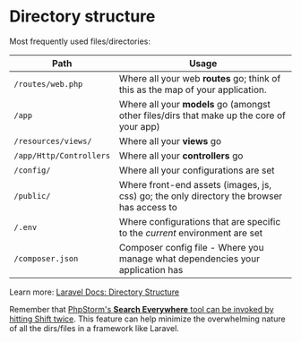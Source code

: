 # Directory structure
Most frequently used files/directories:

| Path  | Usage |
|---|---|
| `/routes/web.php`  | Where all your web **routes** go; think of this as the map of your application.  |
| `/app`  | Where all your **models** go (amongst other files/dirs that make up the core of your app)  |
| `/resources/views/` | Where all your **views** go |
| `/app/Http/Controllers` | Where all your **controllers** go |
| `/config/` | Where all your configurations are set |
| `/public/` | Where front-end assets (images, js, css) go; the only directory the browser has access to |
| `/.env` | Where configurations that are specific to the *current* environment are set |
| `/composer.json` | Composer config file - Where you manage what dependencies your application has |

Learn more: [Laravel Docs: Directory Structure](https://laravel.com/docs/structure)

Remember that [PhpStorm's **Search Everywhere** tool can be invoked by hitting Shift twice](/misc/phpstorm.md#keymaps). This feature can help minimize the overwhelming nature of all the dirs/files in a framework like Laravel. 